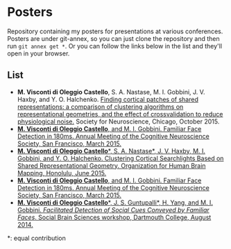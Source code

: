 # Posters
Repository containing my posters for presentations at various conferences. Posters are under git-annex, so you can just clone the repository and then run `git annex get *`. Or you can follow the links below in the list and they'll open in your browser.

## List

- **M. Visconti di Oleggio Castello**, S. A. Nastase, M. I. Gobbini, J. V. Haxby, and Y. O. Halchenko. [Finding cortical patches of shared representations: a comparison of clustering algorithms on representational geometries, and the effect of cross­validation to reduce physiological noise.](https://www.dartmouth.edu/~mvisconti/media/poster/VN+SFN15.pdf) Society for Neuroscience, Chicago, October 2015.
- [**M. Visconti di Oleggio Castello**, and M. I. Gobbini. Familiar Face Detection in 180ms. Annual Meeting of the Cognitive Neuroscience Society, San Francisco, March 2015.](https://www.dartmouth.edu/~mvisconti/media/poster/VG+CNS15.pdf)
- [**M. Visconti di Oleggio Castello**\*, S. A. Nastase\*, J. V. Haxby, M. I. Gobbini, and Y. O. Halchenko. Clustering Cortical Searchlights Based on Shared Representational Geometry. Organization for Human Brain Mapping, Honolulu, June 2015.](https://www.dartmouth.edu/~mvisconti/media/poster/VN+OHBM15.pdf)
- [**M. Visconti di Oleggio Castello**, and M. I. Gobbini. Familiar Face Detection in 180ms. Annual Meeting of the Cognitive Neuroscience Society, San Francisco, March 2015.](https://www.dartmouth.edu/~mvisconti/media/poster/VG+CNS15.pdf)
- [**M. Visconti di Oleggio Castello**\*, J. S. Guntupalli\*, H. Yang, and M. I. Gobbini. *Facilitated Detection of Social Cues Conveyed by Familiar Faces*. Social Brain Sciences workshop, Dartmouth College, August 2014.](https://www.dartmouth.edu/~mvisconti/media/poster/VG+SBS14.pdf)

\*: equal contribution
